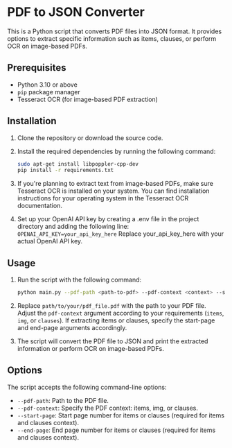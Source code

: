 # PDF to JSON Converter

This is a Python script that converts PDF files into JSON format. It provides options to extract specific information such as items, clauses, or perform OCR on image-based PDFs.

## Prerequisites

- Python 3.10 or above
- `pip` package manager
- Tesseract OCR (for image-based PDF extraction)

## Installation

1. Clone the repository or download the source code.

2. Install the required dependencies by running the following command:

   ```bash
   sudo apt-get install libpoppler-cpp-dev
   pip install -r requirements.txt
3. If you're planning to extract text from image-based PDFs, make sure Tesseract OCR is installed on your system. You can find installation instructions for your operating system in the Tesseract OCR documentation.
4. Set up your OpenAI API key by creating a .env file in the project directory and adding the following line:
   `OPENAI_API_KEY=your_api_key_here` Replace your_api_key_here with your actual OpenAI API key.

## Usage

1. Run the script with the following command:
   ```bash
   python main.py --pdf-path <path-to-pdf> --pdf-context <context> --start-page <start-page> --end-page <end-page>
2. Replace `path/to/your/pdf_file.pdf` with the path to your PDF file. Adjust the `pdf-context` argument according to your requirements (`items`, `img`, or `clauses`). If extracting items or clauses, specify the start-page and end-page arguments accordingly.

3. The script will convert the PDF file to JSON and print the extracted information or perform OCR on image-based PDFs.

## Options
The script accepts the following command-line options:

- `--pdf-path`: Path to the PDF file.
- `--pdf-context`: Specify the PDF context: items, img, or clauses.
- `--start-page`: Start page number for items or clauses (required for items and clauses context).
- `--end-page`: End page number for items or clauses (required for items and clauses context).